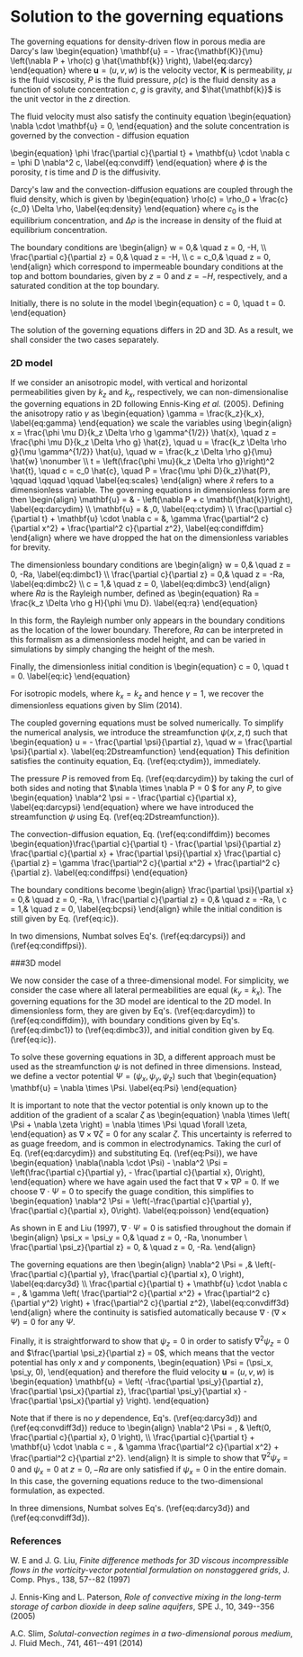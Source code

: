 # Solution to the governing equations

The governing equations for density-driven flow in porous media are Darcy's law
\begin{equation}
\mathbf{u} = - \frac{\mathbf{K}}{\mu} \left(\nabla P + \rho(c) g \hat{\mathbf{k}} \right),
\label{eq:darcy}
\end{equation}
where $\mathbf{u} = (u, v, w)$ is the velocity vector, $\mathbf{K}$ is permeability, $\mu$ is the fluid viscosity, $P$ is the fluid pressure, $\rho(c)$ is the fluid density as a function of solute concentration $c$, $g$ is gravity, and $\hat{\mathbf{k}}$ is the unit vector in the $z$ direction.

The fluid velocity must also satisfy the continuity equation
\begin{equation}
\nabla \cdot \mathbf{u} = 0,
\end{equation}
and the solute concentration is governed by the convection - diffusion equation

\begin{equation}
\phi \frac{\partial c}{\partial t} + \mathbf{u} \cdot \nabla c = \phi D \nabla^2 c,
\label{eq:convdiff}
\end{equation}
where $\phi$ is the porosity, $t$ is time and $D$ is the diffusivity.

Darcy's law and the convection-diffusion equations are coupled through the fluid density, which is given by
\begin{equation}
\rho(c) = \rho_0 + \frac{c}{c_0} \Delta \rho,
\label{eq:density}
\end{equation}
where $c_0$ is the equilibrium concentration, and $\Delta \rho$ is the increase in density of the fluid at equilibrium concentration.

The boundary conditions are
\begin{align}
w = 0,&  \quad z = 0, -H, \\\\
\frac{\partial c}{\partial z} = 0,& \quad z = -H, \\\\
c = c_0,& \quad z = 0,
\end{align}
which correspond to impermeable boundary conditions at the top and bottom boundaries, given by $z = 0$ and $z=-H$, respectively, and a saturated condition at the top boundary.

Initially, there is no solute in the model
\begin{equation}
c = 0, \quad t = 0.
\end{equation}

The solution of the governing equations differs in 2D and 3D. As a result, we shall consider the two cases separately.

### 2D model

If we consider an anisotropic model, with vertical and horizontal permeabilities given by $k_z$ and $k_x$, respectively, we can non-dimensionalise the governing equations in 2D following Ennis-King *et al.* (2005). Defining the anisotropy ratio $\gamma$ as
\begin{equation}
\gamma = \frac{k_z}{k_x},
\label{eq:gamma}
\end{equation}
we scale the variables using
\begin{align}
x = \frac{\phi \mu D}{k_z \Delta \rho g \gamma^{1/2}} \hat{x}, \quad z =  \frac{\phi \mu D}{k_z \Delta \rho g} \hat{z}, \quad u = \frac{k_z \Delta \rho g}{\mu \gamma^{1/2}} \hat{u}, \quad w = \frac{k_z \Delta \rho g}{\mu} \hat{w} \nonumber \\\\
t = \left(\frac{\phi \mu}{k_z \Delta \rho g}\right)^2 \hat{t}, \quad c = c_0 \hat{c}, \quad P = \frac{\mu \phi D}{k_z}\hat{P}, \qquad \qquad \qquad
\label{eq:scales}
\end{align}
where $\hat{x}$ refers to a dimensionless variable. The governing equations in dimensionless form are then
\begin{align}
\mathbf{u} = & - \left(\nabla P + c \mathbf{\hat{k}}\right), \label{eq:darcydim} \\\\
\mathbf{u} = & \,0, \label{eq:ctydim} \\\\
\frac{\partial c}{\partial t} + \mathbf{u} \cdot \nabla c = &\,  \gamma \frac{\partial^2 c}{\partial x^2} + \frac{\partial^2 c}{\partial z^2}, \label{eq:condiffdim}
\end{align}
where we have dropped the hat on the dimensionless variables for brevity.

The dimensionless boundary conditions are
\begin{align}
w = 0,&  \quad z = 0, -Ra, \label{eq:dimbc1} \\\\
\frac{\partial c}{\partial z} = 0,& \quad z = -Ra, \label{eq:dimbc2} \\\\
c = 1,& \quad z = 0, \label{eq:dimbc3}
\end{align}
where $Ra$ is the Rayleigh number, defined as
\begin{equation}
Ra = \frac{k_z \Delta \rho g H}{\phi \mu D}.
\label{eq:ra}
\end{equation}

In this form, the Rayleigh number only appears in the boundary conditions as the location of the lower boundary. Therefore, $Ra$ can be interpreted in this formalism as a dimensionless model height, and can be varied in simulations by simply changing the height of the mesh.

Finally, the dimensionless initial condition is
\begin{equation}
c = 0, \quad t = 0.
\label{eq:ic}
\end{equation}

For isotropic models, where $k_x = k_z$ and hence $\gamma = 1$, we recover the dimensionless equations given by Slim (2014).

The coupled governing equations must be solved numerically. To simplify the numerical analysis, we introduce the streamfunction $\psi(x,z,t)$ such that
\begin{equation}
u = - \frac{\partial \psi}{\partial z}, \quad w = \frac{\partial \psi}{\partial x}.
\label{eq:2Dstreamfunction}
\end{equation}
This definition satisfies the continuity equation, Eq. (\ref{eq:ctydim}), immediately.

The pressure $P$ is removed from Eq. (\ref{eq:darcydim}) by taking the curl of both sides and noting that $\nabla \times \nabla P = 0 $ for any $P$, to give
\begin{equation}
\nabla^2 \psi = - \frac{\partial c}{\partial x},
\label{eq:darcypsi}
\end{equation}
where we have introduced the streamfunction $\psi$ using Eq. (\ref{eq:2Dstreamfunction}).

The convection-diffusion equation, Eq. (\ref{eq:condiffdim}) becomes
\begin{equation}\frac{\partial c}{\partial t} - \frac{\partial \psi}{\partial z} \frac{\partial c}{\partial x} + \frac{\partial \psi}{\partial x} \frac{\partial c}{\partial z} = \gamma \frac{\partial^2 c}{\partial x^2} + \frac{\partial^2 c}{\partial z}.
\label{eq:condiffpsi}
\end{equation}

The boundary conditions become
\begin{align}
\frac{\partial \psi}{\partial x} = 0,&  \quad z = 0, -Ra, \\
\frac{\partial c}{\partial z} = 0,& \quad z = -Ra, \\
c = 1,& \quad z = 0,
\label{eq:bcpsi}
\end{align}
while the initial condition is still given by Eq. (\ref{eq:ic}).

In two dimensions, Numbat solves Eq's. (\ref{eq:darcypsi}) and (\ref{eq:condiffpsi}).

###3D model

We now consider the case of a three-dimensional model. For simplicity, we consider the case where all lateral permeabilities are equal ($k_y = k_x$). The governing equations for the 3D model are identical to the 2D model. In dimensionless form, they are given by Eq's. (\ref{eq:darcydim}) to (\ref{eq:condiffdim}), with boundary conditions given by Eq's. (\ref{eq:dimbc1}) to (\ref{eq:dimbc3}), and initial condition given by Eq. (\ref{eq:ic}).

To solve these governing equations in 3D, a different approach must be used as the streamfunction $\psi$ is not defined in three dimensions. Instead, we define a vector potential $\Psi = (\psi_x, \psi_y, \psi_z)$ such that
\begin{equation}
\mathbf{u} = \nabla \times \Psi.
\label{eq:Psi}
\end{equation}

It is important to note that the vector potential is only known up to the addition of the gradient of a scalar $\zeta$ as
\begin{equation}
\nabla \times \left( \Psi + \nabla \zeta \right) = \nabla \times \Psi \quad \forall \zeta,
\end{equation}
as $\nabla \times \nabla \zeta = 0$ for any scalar $\zeta$. This uncertainty is referred to as guage freedom, and is common in electrodynamics. Taking the curl of Eq. (\ref{eq:darcydim}) and substituting Eq. (\ref{eq:Psi}), we have
\begin{equation}
\nabla(\nabla \cdot \Psi) - \nabla^2 \Psi = \left(\frac{\partial c}{\partial y}, - \frac{\partial c}{\partial x}, 0\right),
\end{equation}
where we have again used the fact that $\nabla \times \nabla P = 0$. If we choose $\nabla \cdot \Psi = 0$ to specify the guage condition, this simplifies to
\begin{equation}
\nabla^2 \Psi = \left(-\frac{\partial c}{\partial y},  \frac{\partial c}{\partial x}, 0\right).
\label{eq:poisson}
\end{equation}

As shown in E and Liu (1997), $\nabla \cdot \Psi = 0$ is satisfied throughout the domain if
\begin{align}
\psi_x = \psi_y = 0,& \quad z = 0, -Ra, \nonumber \\
\frac{\partial \psi_z}{\partial z} = 0, & \quad  z = 0, -Ra.
\end{align}

The governing equations are then
\begin{align}
\nabla^2 \Psi = \,& \left(-\frac{\partial c}{\partial y}, \frac{\partial c}{\partial x}, 0 \right), \label{eq:darcy3d} \\\\
\frac{\partial c}{\partial t} + \mathbf{u} \cdot \nabla c = \, & \gamma \left( \frac{\partial^2 c}{\partial x^2} + \frac{\partial^2 c}{\partial y^2} \right) + \frac{\partial^2 c}{\partial z^2}, \label{eq:convdiff3d}
\end{align}
where the continuity is satisfied automatically because $\nabla \cdot \left( \nabla \times \Psi \right) = 0$ for any $\Psi$.

Finally, it is straightforward to show that $\psi_z = 0$ in order to satisfy $\nabla^2 \psi_z = 0$ and $\frac{\partial \psi_z}{\partial z} = 0$, which means that the vector potential has only $x$ and $y$ components,
\begin{equation}
\Psi = (\psi_x, \psi_y, 0),
\end{equation}
and therefore the fluid velocity $\mathbf{u} = (u, v, w)$ is
\begin{equation}
\mathbf{u} = \left( -\frac{\partial \psi_y}{\partial z}, \frac{\partial \psi_x}{\partial z}, \frac{\partial \psi_y}{\partial x} - \frac{\partial \psi_x}{\partial y} \right).
\end{equation}

Note that if there is no $y$ dependence, Eq's. (\ref{eq:darcy3d}) and (\ref{eq:convdiff3d}) reduce to
\begin{align}
\nabla^2 \Psi = \, & \left(0, \frac{\partial c}{\partial x}, 0 \right), \\\\
\frac{\partial c}{\partial t} + \mathbf{u} \cdot \nabla c = \, & \gamma \frac{\partial^2 c}{\partial x^2}  + \frac{\partial^2 c}{\partial z^2}.
\end{align}
It is simple to show that $\nabla^2 \psi_x = 0$ and $\psi_x = 0$ at $z = 0, -Ra$ are only satisfied if $\psi_x = 0$ in the entire domain. In this case, the governing equations reduce to the two-dimensional formulation, as expected.

In three dimensions, Numbat solves Eq's. (\ref{eq:darcy3d}) and (\ref{eq:convdiff3d}).

### References

W. E and J. G. Liu, *Finite difference methods for 3D viscous incompressible flows in the vorticity-vector potential formulation on nonstaggered grids*, J. Comp. Phys., 138, 57--82 (1997)

J. Ennis-King and L. Paterson,  *Role of convective mixing in the long-term storage of carbon dioxide in deep saline aquifers*, SPE J., 10, 349--356 (2005)

A.C. Slim,  *Solutal-convection regimes in a two-dimensional porous medium*, J. Fluid Mech., 741, 461--491 (2014)
